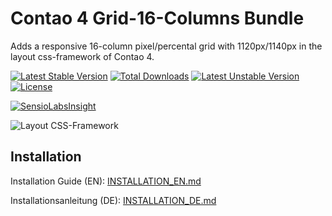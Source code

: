 # Contao 4 Grid-16-Columns Bundle

Adds a responsive 16-column pixel/percental grid with 1120px/1140px in the layout css-framework of Contao 4.

[![Latest Stable Version](https://poser.pugx.org/bugbuster/contao-grid_16-bundle/v/stable.svg)](https://packagist.org/packages/bugbuster/contao-grid_16-bundle) [![Total Downloads](https://poser.pugx.org/bugbuster/contao-grid_16-bundle/downloads.svg)](https://packagist.org/packages/bugbuster/contao-grid_16-bundle) [![Latest Unstable Version](https://poser.pugx.org/bugbuster/contao-grid_16-bundle/v/unstable.svg)](https://packagist.org/packages/bugbuster/contao-grid_16-bundle) [![License](https://poser.pugx.org/bugbuster/contao-grid_16-bundle/license.svg)](https://packagist.org/packages/bugbuster/contao-grid_16-bundle)

[![SensioLabsInsight](https://insight.sensiolabs.com/projects/6c0a602a-ae9a-4233-b8b1-e72ca187736e/small.png)](https://insight.sensiolabs.com/projects/6c0a602a-ae9a-4233-b8b1-e72ca187736e)

![Layout CSS-Framework](https://raw.github.com/BugBuster1701/contao-grid_16-bundle/master/src/Resources/contao/wiki/layout-css-framework.jpg)



## Installation

Installation Guide (EN): [INSTALLATION_EN.md](INSTALLATION_EN.md)

Installationsanleitung (DE): [INSTALLATION_DE.md](INSTALLATION_DE.md)



<!--
## remove alte develop4 version
vi app/AppKernel.php -> Zeile löschen:
   new ContaoModuleBundle('grid_16_columns', $this->getRootDir()),
composer remove bugbuster/contao_grid_16_columns

-->
